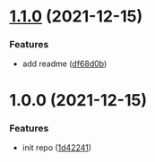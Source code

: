 # [1.1.0](https://github.com/rap2hpoutre/csv-elasticsearch/compare/v1.0.0...v1.1.0) (2021-12-15)


### Features

* add readme ([df68d0b](https://github.com/rap2hpoutre/csv-elasticsearch/commit/df68d0b2f0389583fae27963126e466f9ee33027))

# 1.0.0 (2021-12-15)


### Features

* init repo ([1d42241](https://github.com/rap2hpoutre/csv-elasticsearch/commit/1d42241ed6f3f5ff9a3d7479a8bdd74111fb7ef0))
